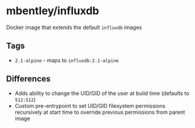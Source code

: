 # mbentley/influxdb

Docker image that extends the default `influxdb` images

## Tags

* `2.1-alpine` - maps to `influxdb:2.1-alpine`

## Differences

* Adds ability to change the UID/GID of the user at build time (defaults to `512:512`)
* Custom pre-entrypoint to set UID/GID filesystem permissions recursively at start time to override previous permissions from parent image
